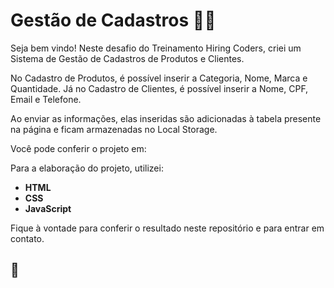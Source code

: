 # Gestão de Cadastros :shopping_cart::man:

Seja bem vindo! Neste desafio do Treinamento Hiring Coders, criei um Sistema de Gestão de Cadastros de Produtos e Clientes. 

No Cadastro de Produtos, é possível inserir a Categoria, Nome, Marca e Quantidade. Já no Cadastro de Clientes, é possível inserir a Nome, CPF, Email e Telefone.

Ao enviar as informações, elas inseridas são adicionadas à tabela presente na página e ficam armazenadas no Local Storage.

Você pode conferir o projeto em: 



Para a elaboração do projeto, utilizei:

- **HTML**
- **CSS**
- **JavaScript**

Fique à vontade para conferir o resultado neste repositório e para entrar em contato.

## 🚀